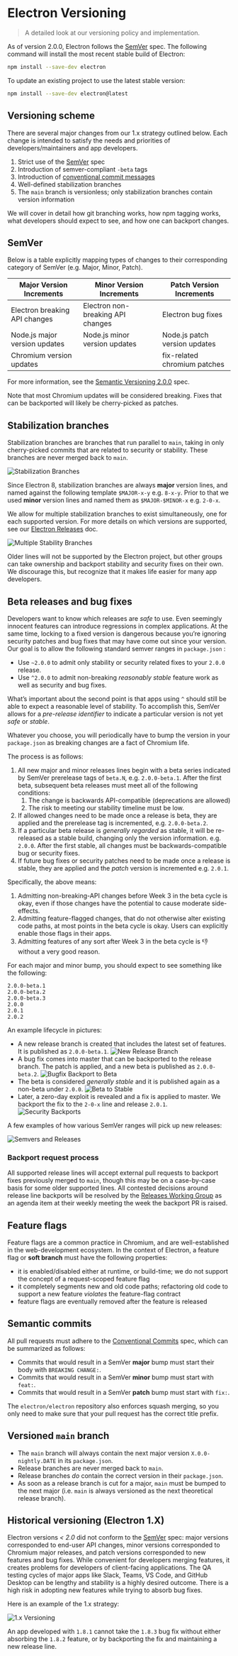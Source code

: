 # Electron Versioning

> A detailed look at our versioning policy and implementation.

As of version 2.0.0, Electron follows the [SemVer](#semver) spec. The following command will install the most recent stable build of Electron:

```sh npm2yarn
npm install --save-dev electron
```

To update an existing project to use the latest stable version:

```sh npm2yarn
npm install --save-dev electron@latest
```

## Versioning scheme

There are several major changes from our 1.x strategy outlined below. Each change is intended to satisfy the needs and priorities of developers/maintainers and app developers.

1. Strict use of the [SemVer](#semver) spec
2. Introduction of semver-compliant `-beta` tags
3. Introduction of [conventional commit messages](https://conventionalcommits.org/)
4. Well-defined stabilization branches
5. The `main` branch is versionless; only stabilization branches contain version information

We will cover in detail how git branching works, how npm tagging works, what developers should expect to see, and how one can backport changes.

## SemVer

Below is a table explicitly mapping types of changes to their corresponding category of SemVer (e.g. Major, Minor, Patch).

| Major Version Increments        | Minor Version Increments           | Patch Version Increments      |
| ------------------------------- | ---------------------------------- | ----------------------------- |
| Electron breaking API changes   | Electron non-breaking API changes  | Electron bug fixes            |
| Node.js major version updates   | Node.js minor version updates      | Node.js patch version updates |
| Chromium version updates        |                                    | fix-related chromium patches  |

For more information, see the [Semantic Versioning 2.0.0](https://semver.org/) spec.

Note that most Chromium updates will be considered breaking. Fixes that can be backported will likely be cherry-picked as patches.

## Stabilization branches

Stabilization branches are branches that run parallel to `main`, taking in only cherry-picked commits that are related to security or stability. These branches are never merged back to `main`.

![Stabilization Branches](../images/versioning-sketch-1.png)

Since Electron 8, stabilization branches are always **major** version lines, and named against the following template `$MAJOR-x-y` e.g. `8-x-y`.  Prior to that we used **minor** version lines and named them as `$MAJOR-$MINOR-x` e.g. `2-0-x`.

We allow for multiple stabilization branches to exist simultaneously, one for each supported version. For more details on which versions are supported, see our [Electron Releases](./electron-timelines.md) doc.

![Multiple Stability Branches](../images/versioning-sketch-2.png)

Older lines will not be supported by the Electron project, but other groups can take ownership and backport stability and security fixes on their own. We discourage this, but recognize that it makes life easier for many app developers.

## Beta releases and bug fixes

Developers want to know which releases are _safe_ to use. Even seemingly innocent features can introduce regressions in complex applications. At the same time, locking to a fixed version is dangerous because you’re ignoring security patches and bug fixes that may have come out since your version. Our goal is to allow the following standard semver ranges in `package.json` :

* Use `~2.0.0` to admit only stability or security related fixes to your `2.0.0` release.
* Use `^2.0.0` to admit non-breaking _reasonably stable_ feature work as well as security and bug fixes.

What’s important about the second point is that apps using `^` should still be able to expect a reasonable level of stability. To accomplish this, SemVer allows for a _pre-release identifier_ to indicate a particular version is not yet _safe_ or _stable_.

Whatever you choose, you will periodically have to bump the version in your `package.json` as breaking changes are a fact of Chromium life.

The process is as follows:

1. All new major and minor releases lines begin with a beta series indicated by SemVer prerelease tags of `beta.N`, e.g. `2.0.0-beta.1`. After the first beta, subsequent beta releases must meet all of the following conditions:
    1. The change is backwards API-compatible (deprecations are allowed)
    2. The risk to meeting our stability timeline must be low.
2. If allowed changes need to be made once a release is beta, they are applied and the prerelease tag is incremented, e.g. `2.0.0-beta.2`.
3. If a particular beta release is _generally regarded_ as stable, it will be re-released as a stable build, changing only the version information. e.g. `2.0.0`. After the first stable, all changes must be backwards-compatible bug or security fixes.
4. If future bug fixes or security patches need to be made once a release is stable, they are applied and the _patch_ version is incremented
e.g. `2.0.1`.

Specifically, the above means:

1. Admitting non-breaking-API changes before Week 3 in the beta cycle is okay, even if those changes have the potential to cause moderate side-effects.
2. Admitting feature-flagged changes, that do not otherwise alter existing code paths, at most points in the beta cycle is okay. Users can explicitly enable those flags in their apps.
3. Admitting features of any sort after Week 3 in the beta cycle is 👎 without a very good reason.

For each major and minor bump, you should expect to see something like the following:

```plaintext
2.0.0-beta.1
2.0.0-beta.2
2.0.0-beta.3
2.0.0
2.0.1
2.0.2
```

An example lifecycle in pictures:

* A new release branch is created that includes the latest set of features. It is published as `2.0.0-beta.1`.
![New Release Branch](../images/versioning-sketch-3.png)
* A bug fix comes into master that can be backported to the release branch. The patch is applied, and a new beta is published as `2.0.0-beta.2`.
![Bugfix Backport to Beta](../images/versioning-sketch-4.png)
* The beta is considered _generally stable_ and it is published again as a non-beta under `2.0.0`.
![Beta to Stable](../images/versioning-sketch-5.png)
* Later, a zero-day exploit is revealed and a fix is applied to master. We backport the fix to the `2-0-x` line and release `2.0.1`.
![Security Backports](../images/versioning-sketch-6.png)

A few examples of how various SemVer ranges will pick up new releases:

![Semvers and Releases](../images/versioning-sketch-7.png)

### Backport request process

All supported release lines will accept external pull requests to backport
fixes previously merged to `main`, though this may be on a case-by-case
basis for some older supported lines. All contested decisions around release
line backports will be resolved by the
[Releases Working Group](https://github.com/electron/governance/tree/main/wg-releases)
as an agenda item at their weekly meeting the week the backport PR is raised.

## Feature flags

Feature flags are a common practice in Chromium, and are well-established in the web-development ecosystem. In the context of Electron, a feature flag or **soft branch** must have the following properties:

* it is enabled/disabled either at runtime, or build-time; we do not support the concept of a request-scoped feature flag
* it completely segments new and old code paths; refactoring old code to support a new feature _violates_ the feature-flag contract
* feature flags are eventually removed after the feature is released

## Semantic commits

All pull requests must adhere to the [Conventional Commits](https://conventionalcommits.org/) spec, which can be summarized as follows:

* Commits that would result in a SemVer **major** bump must start their body with `BREAKING CHANGE:`.
* Commits that would result in a SemVer **minor** bump must start with `feat:`.
* Commits that would result in a SemVer **patch** bump must start with `fix:`.

The `electron/electron` repository also enforces squash merging, so you only need to make sure that your pull request has the correct title prefix.

## Versioned `main` branch

* The `main` branch will always contain the next major version `X.0.0-nightly.DATE` in its `package.json`.
* Release branches are never merged back to `main`.
* Release branches _do_ contain the correct version in their `package.json`.
* As soon as a release branch is cut for a major, `main` must be bumped to the next major (i.e. `main` is always versioned as the next theoretical release branch).

## Historical versioning (Electron 1.X)

Electron versions _< 2.0_ did not conform to the [SemVer](https://semver.org) spec: major versions corresponded to end-user API changes, minor versions corresponded to Chromium major releases, and patch versions corresponded to new features and bug fixes. While convenient for developers merging features, it creates problems for developers of client-facing applications. The QA testing cycles of major apps like Slack, Teams, VS Code, and GitHub Desktop can be lengthy and stability is a highly desired outcome. There is a high risk in adopting new features while trying to absorb bug fixes.

Here is an example of the 1.x strategy:

![1.x Versioning](../images/versioning-sketch-0.png)

An app developed with `1.8.1` cannot take the `1.8.3` bug fix without either absorbing the `1.8.2` feature, or by backporting the fix and maintaining a new release line.
